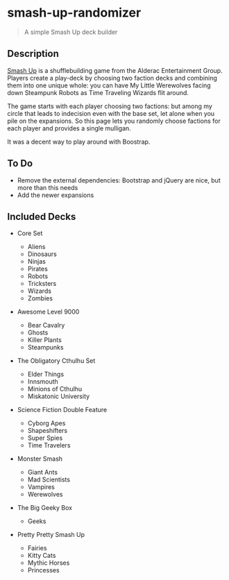 # smash-up-randomizer
> A simple Smash Up deck builder

## Description
[Smash Up](https://www.alderac.com/smashup/) is a shufflebuilding game from the Alderac Entertainment Group. Players create a play-deck by choosing two faction decks and combining them into one unique whole: you can have My Little Werewolves facing down Steampunk Robots as Time Traveling Wizards flit around.

The game starts with each player choosing two factions: but among my circle that leads to indecision even with the base set, let alone when you pile on the expansions. So this page lets you randomly choose factions for each player and provides a single mulligan.

It was a decent way to play around with Boostrap.

## To Do
- Remove the external dependencies: Bootstrap and jQuery are nice, but more than this needs
- Add the newer expansions

## Included Decks
- Core Set 
  - Aliens
  - Dinosaurs
  - Ninjas
  - Pirates
  - Robots
  - Tricksters
  - Wizards
  - Zombies

- Awesome Level 9000 
  - Bear Cavalry
  - Ghosts
  - Killer Plants
  - Steampunks

- The Obligatory Cthulhu Set 
  - Elder Things
  - Innsmouth
  - Minions of Cthulhu
  - Miskatonic University

- Science Fiction Double Feature 
  - Cyborg Apes
  - Shapeshifters
  - Super Spies
  - Time Travelers

- Monster Smash 
  - Giant Ants
  - Mad Scientists
  - Vampires
  - Werewolves

- The Big Geeky Box 
  - Geeks

- Pretty Pretty Smash Up 
  - Fairies
  - Kitty Cats
  - Mythic Horses
  - Princesses
